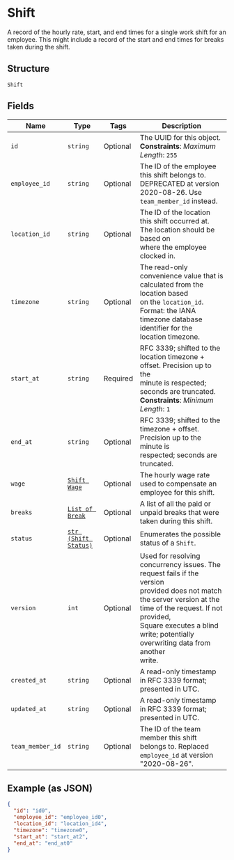 
# Shift

A record of the hourly rate, start, and end times for a single work shift
for an employee. This might include a record of the start and end times for breaks
taken during the shift.

## Structure

`Shift`

## Fields

| Name | Type | Tags | Description |
|  --- | --- | --- | --- |
| `id` | `string` | Optional | The UUID for this object.<br>**Constraints**: *Maximum Length*: `255` |
| `employee_id` | `string` | Optional | The ID of the employee this shift belongs to. DEPRECATED at version 2020-08-26. Use `team_member_id` instead. |
| `location_id` | `string` | Optional | The ID of the location this shift occurred at. The location should be based on<br>where the employee clocked in. |
| `timezone` | `string` | Optional | The read-only convenience value that is calculated from the location based<br>on the `location_id`. Format: the IANA timezone database identifier for the<br>location timezone. |
| `start_at` | `string` | Required | RFC 3339; shifted to the location timezone + offset. Precision up to the<br>minute is respected; seconds are truncated.<br>**Constraints**: *Minimum Length*: `1` |
| `end_at` | `string` | Optional | RFC 3339; shifted to the timezone + offset. Precision up to the minute is<br>respected; seconds are truncated. |
| `wage` | [`Shift Wage`](/doc/models/shift-wage.md) | Optional | The hourly wage rate used to compensate an employee for this shift. |
| `breaks` | [`List of Break`](/doc/models/break.md) | Optional | A list of all the paid or unpaid breaks that were taken during this shift. |
| `status` | [`str (Shift Status)`](/doc/models/shift-status.md) | Optional | Enumerates the possible status of a `Shift`. |
| `version` | `int` | Optional | Used for resolving concurrency issues. The request fails if the version<br>provided does not match the server version at the time of the request. If not provided,<br>Square executes a blind write; potentially overwriting data from another<br>write. |
| `created_at` | `string` | Optional | A read-only timestamp in RFC 3339 format; presented in UTC. |
| `updated_at` | `string` | Optional | A read-only timestamp in RFC 3339 format; presented in UTC. |
| `team_member_id` | `string` | Optional | The ID of the team member this shift belongs to. Replaced `employee_id` at version "2020-08-26". |

## Example (as JSON)

```json
{
  "id": "id0",
  "employee_id": "employee_id0",
  "location_id": "location_id4",
  "timezone": "timezone0",
  "start_at": "start_at2",
  "end_at": "end_at0"
}
```

